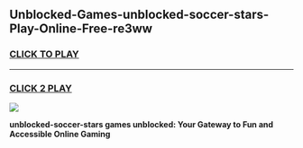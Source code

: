 
## Unblocked-Games-unblocked-soccer-stars-Play-Online-Free-re3ww
<h3>
<a href="https://premium76.site?title=unblocked-soccer-stars&ref=26A">CLICK TO PLAY</a></h3>
<hr>

<h3>
<a href="https://premium76.site?title=unblocked-soccer-stars&ref=26A">CLICK 2 PLAY</a>
  
</h3>

<a href="https://premium76.site?title=unblocked-soccer-stars&ref=26A"><img src="https://clearcache.store/games.png"></a>


**unblocked-soccer-stars games unblocked: Your Gateway to Fun and Accessible Online Gaming**
